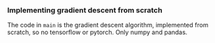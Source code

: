 ### Implementing gradient descent from scratch

The code in `main` is the gradient descent algorithm, implemented from scratch, so no tensorflow or pytorch. Only numpy and pandas.